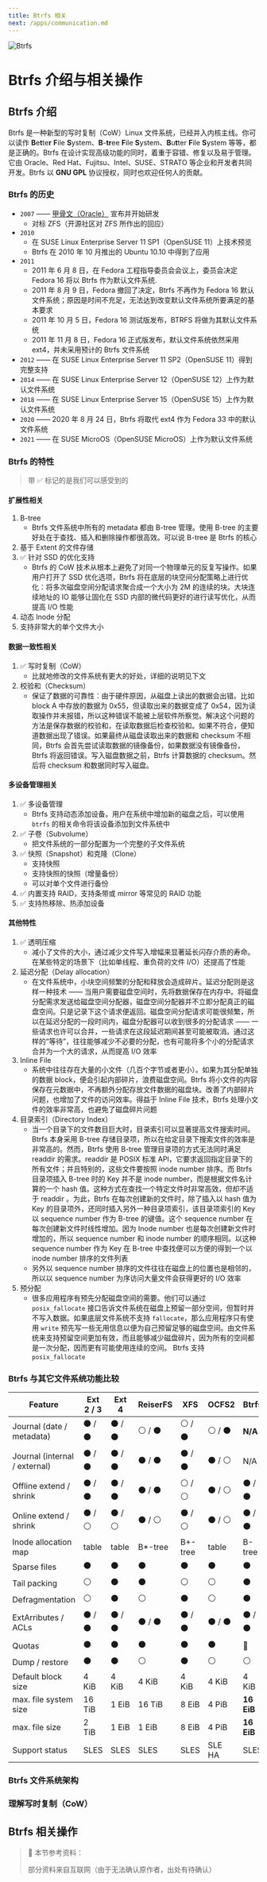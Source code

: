 ```yaml
---
title: Btrfs 相关
next: /apps/communication.md
---
```


![Btrfs](../static/svg/btrfs-logo.svg)

# Btrfs 介绍与相关操作

## Btrfs 介绍

Btrfs 是一种新型的写时复制（CoW）Linux 文件系统，已经并入内核主线。你可以读作 **B**e**t**te**r** **F**ile **S**ystem、**B**-**tr**ee **F**ile **S**ystem、**B**u**t**ter **F**ile **S**ystem 等等，都是正确的。Btrfs 在设计实现高级功能的同时，着重于容错、修复以及易于管理。它由 Oracle、Red Hat、Fujitsu、Intel、SUSE、STRATO 等企业和开发者共同开发。Btrfs 以 **GNU GPL** 协议授权，同时也欢迎任何人的贡献。

### Btrfs 的历史

- `2007` —— [甲骨文（Oracle）](https://www.oracle.com/cn/index.html) 宣布并开始研发
  - 对标 ZFS（开源社区对 ZFS 所作出的回应）
- `2010`
  - 在 SUSE Linux Enterprise Server 11 SP1（OpenSUSE 11）上技术预览
  - Btrfs 在 2010 年 10 月推出的 Ubuntu 10.10 中得到了应用
- `2011`
  - 2011 年 6 月 8 日，在 Fedora 工程指导委员会会议上，委员会决定 Fedora 16 将以 Btrfs 作为默认文件系统.
  - 2011 年 8 月 9 日，Fedora 撤回了决定，Btrfs 不再作为 Fedora 16 默认文件系统；原因是时间不充足，无法达到改变默认文件系统所要满足的基本要求
  - 2011 年 10 月 5 日，Fedora 16 测试版发布，BTRFS 将做为其默认文件系统
  - 2011 年 11 月 8 日，Fedora 16 正式版发布，默认文件系统依然采用 ext4，并未采用预计的 Btrfs 文件系统
- `2012` —— 在 SUSE Linux Enterprise Server 11 SP2（OpenSUSE 11）得到完整支持
- `2014` —— 在 SUSE Linux Enterprise Server 12（OpenSUSE 12）上作为默认文件系统
- `2018` —— 在 SUSE Linux Enterprise Server 15（OpenSUSE 15）上作为默认文件系统
- `2020` —— 2020 年 8 月 24 日，Btrfs 将取代 ext4 作为 Fedora 33 中的默认文件系统
- `2021` —— 在 SUSE MicroOS（OpenSUSE MicroOS）上作为默认文件系统

### Btrfs 的特性

> 带 ✅ 标记的是我们可以感受到的

#### 扩展性相关

1. B-tree
   - Btrfs 文件系统中所有的 metadata 都由 B-tree 管理。使用 B-tree 的主要好处在于查找、插入和删除操作都很高效。可以说 B-tree 是 Btrfs 的核心
2. 基于 Extent 的文件存储
3. ✅ 针对 SSD 的优化支持
   - Btrfs 的 CoW 技术从根本上避免了对同一个物理单元的反复写操作。如果用户打开了 SSD 优化选项，Btrfs 将在底层的块空间分配策略上进行优化：将多次磁盘空间分配请求聚合成一个大小为 2M 的连续的块。大块连续地址的 IO 能够让固化在 SSD 内部的微代码更好的进行读写优化，从而提高 I/O 性能
4. 动态 Inode 分配
5. 支持非常大的单个文件大小

#### 数据一致性相关

1. ✅ 写时复制（CoW）
   - 比就地修改的文件系统有更大的好处，详细的说明见下文
2. 校验和（Checksum）
   - 保证了数据的可靠性：由于硬件原因，从磁盘上读出的数据会出错。比如 block A 中存放的数据为 0x55，但读取出来的数据变成了 0x54，因为读取操作并未报错，所以这种错误不能被上层软件所察觉。解决这个问题的方法是保存数据的校验和，在读取数据后检查校验和。如果不符合，便知道数据出现了错误。如果最终从磁盘读取出来的数据和 checksum 不相同，Btrfs 会首先尝试读取数据的镜像备份，如果数据没有镜像备份，Btrfs 将返回错误。写入磁盘数据之前，Btrfs 计算数据的 checksum。然后将 checksum 和数据同时写入磁盘。

#### 多设备管理相关

1. ✅ 多设备管理
   - Btrfs 支持动态添加设备。用户在系统中增加新的磁盘之后，可以使用 `btrfs` 的相关命令将该设备添加到文件系统中
2. ✅ 子卷（Subvolume）
   - 把文件系统的一部分配置为一个完整的子文件系统
3. ✅ 快照（Snapshot）和克隆（Clone）
   - 支持快照
   - 支持快照的快照（增量备份）
   - 可以对单个文件进行备份
4. ✅ 内置支持 RAID，支持条带或 mirror 等常见的 RAID 功能
5. ✅ 支持热移除、热添加设备

#### 其他特性

1. ✅ 透明压缩
   - 减小了文件的大小，通过减少文件写入增幅来显著延长闪存介质的寿命。在某些特定的场景下（比如单线程、重负荷的文件 I/O）还提高了性能
2. 延迟分配（Delay allocation）
   - 在文件系统中，小块空间频繁的分配和释放会造成碎片。延迟分配则是这样一种技术 —— 当用户需要磁盘空间时，先将数据保存在内存中。将磁盘分配需求发送给磁盘空间分配器，磁盘空间分配器并不立即分配真正的磁盘空间。只是记录下这个请求便返回。磁盘空间分配请求可能很频繁，所以在延迟分配的一段时间内，磁盘分配器可以收到很多的分配请求 —— 一些请求也许可以合并，一些请求在这段延迟期间甚至可能被取消。通过这样的“等待”，往往能够减少不必要的分配，也有可能将多个小的分配请求合并为一个大的请求，从而提高 I/O 效率
3. Inline File
   - 系统中往往存在大量的小文件（几百个字节或者更小）。如果为其分配单独的数据 block，便会引起内部碎片，浪费磁盘空间。Btrfs 将小文件的内容保存在元数据中，不再额外分配存放文件数据的磁盘块。改善了内部碎片问题，也增加了文件的访问效率。得益于 Inline File 技术，Btrfs 处理小文件的效率非常高，也避免了磁盘碎片问题
4. 目录索引（Directory Index）
   - 当一个目录下的文件数目巨大时，目录索引可以显著提高文件搜索时间。 Btrfs 本身采用 B-tree 存储目录项，所以在给定目录下搜索文件的效率是非常高的。然而，Btrfs 使用 B-tree 管理目录项的方式无法同时满足 readdir 的需求。readdir 是 POSIX 标准 API，它要求返回指定目录下的所有文件；并且特别的，这些文件要按照 inode number 排序。而 Btrfs 目录项插入 B-tree 时的 Key 并不是 inode number，而是根据文件名计算的一个 hash 值。这种方式在查找一个特定文件时非常高效，但却不适于 readdir 。为此，Btrfs 在每次创建新的文件时，除了插入以 hash 值为 Key 的目录项外，还同时插入另外一种目录项索引，该目录项索引的 Key 以 sequence number 作为 B-tree 的键值。这个 sequence number 在每次创建新文件时线性增加。因为 Inode number 也是每次创建新文件时增加的，所以 sequence number 和 inode number 的顺序相同。以这种 sequence number 作为 Key 在 B-tree 中查找便可以方便的得到一个以 inode number 排序的文件列表
   - 另外以 sequence number 排序的文件往往在磁盘上的位置也是相邻的，所以以 sequence number 为序访问大量文件会获得更好的 I/O 效率
5. 预分配
   - 很多应用程序有预先分配磁盘空间的需要。他们可以通过 `posix_fallocate` 接口告诉文件系统在磁盘上预留一部分空间，但暂时并不写入数据。如果底层文件系统不支持 `fallocate`，那么应用程序只有使用 `write` 预先写一些无用信息以便为自己预留足够的磁盘空间。由文件系统来支持预留空间更加有效，而且能够减少磁盘碎片，因为所有的空间都是一次分配，因而更有可能使用连续的空间。 Btrfs 支持 `posix_fallocate`

### Btrfs 与其它文件系统功能比较

| Feature                       | Ext 2 / 3 | Ext 4   | ReiserFS | XFS     | OCFS2   | Btrfs      |
| ----------------------------- | --------- | ------- | -------- | ------- | ------- | ---------- |
| Journal (date / metadata)     | ⚫ / ⚫   | ⚫ / ⚫ | ⚪ / ⚫  | ⚪ / ⚫ | ⚪ / ⚫ | **N/A**    |
| Journal (internal / external) | ⚫ / ⚫   | ⚫ / ⚫ | ⚫ / ⚫  | ⚫ / ⚫ | ⚫ / ⚪ | N/A        |
| Offline extend / shrink       | ⚫ / ⚫   | ⚫ / ⚫ | ⚫ / ⚫  | ⚪ / ⚪ | ⚫ / ⚪ | ⚫ / ⚫    |
| Online extend / shrink        | ⚫ / ⚪   | ⚫ / ⚪ | ⚫ / ⚪  | ⚫ / ⚪ | ⚫ / ⚪ | ⚫ / ⚫    |
| Inode allocation map          | table     | table   | B\*-tree | B+-tree | table   | B-tree     |
| Sparse files                  | ⚫        | ⚫      | ⚫       | ⚫      | ⚫      | ⚫         |
| Tail packing                  | ⚪        | ⚫      | ⚫       | ⚪      | ⚪      | ⚫         |
| Defragmentation               | ⚪        | ⚫      | ⚪       | ⚫      | ⚪      | ⚫         |
| ExtArributes / ACLs           | ⚫ / ⚫   | ⚫ / ⚫ | ⚫ / ⚫  | ⚫ / ⚫ | ⚫ / ⚫ | ⚫ / ⚫    |
| Quotas                        | ⚫        | ⚫      | ⚫       | ⚫      | ⚫      | 🔴         |
| Dump / restore                | ⚫        | ⚫      | ⚪       | ⚫      | ⚪      | ⚪         |
| Default block size            | 4 KiB     | 4 KiB   | 4 KiB    | 4 KiB   | 4 KiB   | 4 KiB      |
| max. file system size         | 16 TiB    | 1 EiB   | 16 TiB   | 8 EiB   | 4 PiB   | **16 EiB** |
| max. file size                | 2 TiB     | 1 EiB   | 1 EiB    | 8 EiB   | 4 PiB   | **16 EiB** |
| Support status                | SLES      | SLES    | SLES     | SLES    | SLE HA  | SLES       |

### Btrfs 文件系统架构

### 理解写时复制（CoW）

## Btrfs 相关操作

> 📔 本节参考资料：
>
> 部分资料来自互联网（由于无法确认原作者，出处有待确认）
